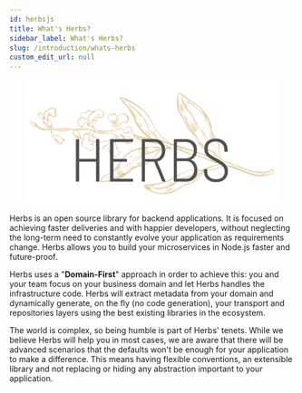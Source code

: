```yaml
---
id: herbsjs
title: What's Herbs?
sidebar_label: What's Herbs?
slug: /introduction/whats-herbs
custom_edit_url: null
---
```


 <p align="center"><img src="../../img/logo-herbsjs.svg" height="220" alt="herbsjs logo"></img></p>  

Herbs is an open source library for backend applications. It is focused on achieving faster deliveries and with happier developers, without neglecting the long-term need to constantly evolve your application as requirements change. Herbs allows you to build your microservices in Node.js faster and future-proof.

Herbs uses a "**Domain-First**" approach in order to achieve this: you and your team focus on your business domain and let Herbs handles the infrastructure code. Herbs will extract metadata from your domain and dynamically generate, on the fly (no code generation), your transport and repositories layers using the best existing libraries in the ecosystem. 

The world is complex, so being humble is part of Herbs' tenets. While we believe Herbs will help you in most cases, we are aware that there will be advanced scenarios that the defaults won't be enough for your application to make a difference. This means having flexible conventions, an extensible library and not replacing or hiding any abstraction important to your application. 